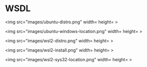 # WSDL


<img src="images/ubuntu-distro.png" width= height= > </img>

<img src="images/ubuntu-windows-location.png" width= height= > </img>

<img src="images/wsl2-distro.png" width= height= > </img>

<img src="images/wsl2-install.png" width= height= > </img>

<img src="images/wsl2-sys32-location.png" width= height= > </img>
